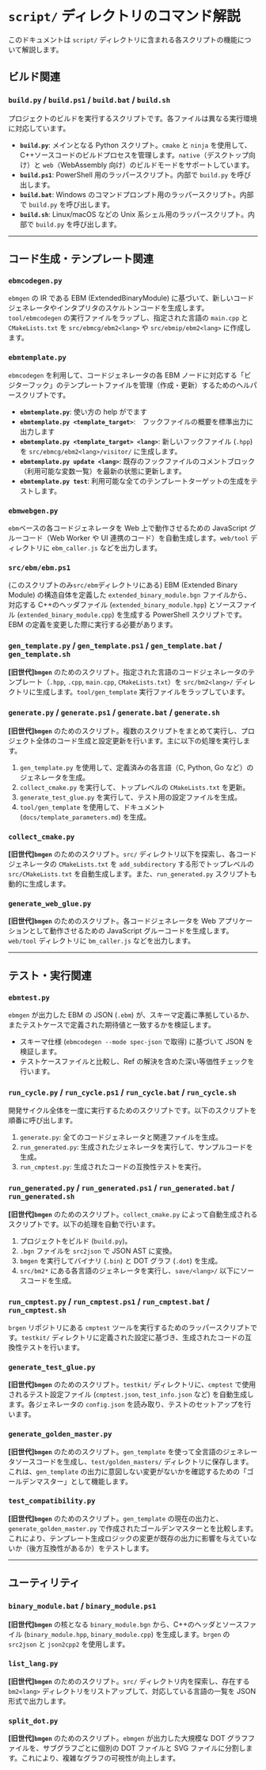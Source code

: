 # `script/` ディレクトリのコマンド解説

このドキュメントは `script/` ディレクトリに含まれる各スクリプトの機能について解説します。

## ビルド関連

### `build.py` / `build.ps1` / `build.bat` / `build.sh`

プロジェクトのビルドを実行するスクリプトです。各ファイルは異なる実行環境に対応しています。

- **`build.py`**: メインとなる Python スクリプト。`cmake` と `ninja` を使用して、C++ソースコードのビルドプロセスを管理します。`native`（デスクトップ向け）と `web`（WebAssembly 向け）のビルドモードをサポートしています。
- **`build.ps1`**: PowerShell 用のラッパースクリプト。内部で `build.py` を呼び出します。
- **`build.bat`**: Windows のコマンドプロンプト用のラッパースクリプト。内部で `build.py` を呼び出します。
- **`build.sh`**: Linux/macOS などの Unix 系シェル用のラッパースクリプト。内部で `build.py` を呼び出します。

---

## コード生成・テンプレート関連

### `ebmcodegen.py`

`ebmgen` の IR である EBM (ExtendedBinaryModule) に基づいて、新しいコードジェネレータやインタプリタのスケルトンコードを生成します。`tool/ebmcodegen` の実行ファイルをラップし、指定された言語の `main.cpp` と `CMakeLists.txt` を `src/ebmcg/ebm2<lang>` や `src/ebmip/ebm2<lang>` に作成します。

### `ebmtemplate.py`

`ebmcodegen` を利用して、コードジェネレータの各 EBM ノードに対応する「ビジターフック」のテンプレートファイルを管理（作成・更新）するためのヘルパースクリプトです。

- **`ebmtemplate.py`**: 使い方の help がでます
- **`ebmtemplate.py <template_target>`**:　フックファイルの概要を標準出力に出力します
- **`ebmtemplate.py <template_target> <lang>`**: 新しいフックファイル (`.hpp`) を `src/ebmcg/ebm2<lang>/visitor/` に生成します。
- **`ebmtemplate.py update <lang>`**: 既存のフックファイルのコメントブロック（利用可能な変数一覧）を最新の状態に更新します。
- **`ebmtemplate.py test`**: 利用可能な全てのテンプレートターゲットの生成をテストします。

### `ebmwebgen.py`

`ebm`ベースの各コードジェネレータを Web 上で動作させるための JavaScript グルーコード（Web Worker や UI 連携のコード）を自動生成します。`web/tool` ディレクトリに `ebm_caller.js` などを出力します。

### `src/ebm/ebm.ps1`

(このスクリプトのみ`src/ebm`ディレクトリにある)
EBM (Extended Binary Module) の構造自体を定義した `extended_binary_module.bgn` ファイルから、対応する C++のヘッダファイル (`extended_binary_module.hpp`) とソースファイル (`extended_binary_module.cpp`) を生成する PowerShell スクリプトです。EBM の定義を変更した際に実行する必要があります。

### `gen_template.py` / `gen_template.ps1` / `gen_template.bat` / `gen_template.sh`

**[旧世代]`bmgen`** のためのスクリプト。指定された言語のコードジェネレータのテンプレート（`.hpp`, `.cpp`, `main.cpp`, `CMakeLists.txt`）を `src/bm2<lang>/` ディレクトリに生成します。`tool/gen_template` 実行ファイルをラップしています。

### `generate.py` / `generate.ps1` / `generate.bat` / `generate.sh`

**[旧世代]`bmgen`** のためのスクリプト。複数のスクリプトをまとめて実行し、プロジェクト全体のコード生成と設定更新を行います。主に以下の処理を実行します。

1.  `gen_template.py` を使用して、定義済みの各言語（C, Python, Go など）のジェネレータを生成。
2.  `collect_cmake.py` を実行して、トップレベルの `CMakeLists.txt` を更新。
3.  `generate_test_glue.py` を実行して、テスト用の設定ファイルを生成。
4.  `tool/gen_template` を使用して、ドキュメント (`docs/template_parameters.md`) を生成。

### `collect_cmake.py`

**[旧世代]`bmgen`** のためのスクリプト。`src/` ディレクトリ以下を探索し、各コードジェネレータの `CMakeLists.txt` を `add_subdirectory` する形でトップレベルの `src/CMakeLists.txt` を自動生成します。また、`run_generated.py` スクリプトも動的に生成します。

### `generate_web_glue.py`

**[旧世代]`bmgen`** のためのスクリプト。各コードジェネレータを Web アプリケーションとして動作させるための JavaScript グルーコードを生成します。`web/tool` ディレクトリに `bm_caller.js` などを出力します。

---

## テスト・実行関連

### `ebmtest.py`

`ebmgen` が出力した EBM の JSON (`.ebm`) が、スキーマ定義に準拠しているか、またテストケースで定義された期待値と一致するかを検証します。

- スキーマ仕様 (`ebmcodegen --mode spec-json` で取得) に基づいて JSON を検証します。
- テストケースファイルと比較し、Ref の解決を含めた深い等価性チェックを行います。

### `run_cycle.py` / `run_cycle.ps1` / `run_cycle.bat` / `run_cycle.sh`

開発サイクル全体を一度に実行するためのスクリプトです。以下のスクリプトを順番に呼び出します。

1.  `generate.py`: 全てのコードジェネレータと関連ファイルを生成。
2.  `run_generated.py`: 生成されたジェネレータを実行して、サンプルコードを生成。
3.  `run_cmptest.py`: 生成されたコードの互換性テストを実行。

### `run_generated.py` / `run_generated.ps1` / `run_generated.bat` / `run_generated.sh`

**[旧世代]`bmgen`** のためのスクリプト。`collect_cmake.py` によって自動生成されるスクリプトです。以下の処理を自動で行います。

1.  プロジェクトをビルド (`build.py`)。
2.  `.bgn` ファイルを `src2json` で JSON AST に変換。
3.  `bmgen` を実行してバイナリ (`.bin`) と DOT グラフ (`.dot`) を生成。
4.  `src/bm2*` にある各言語のジェネレータを実行し、`save/<lang>/` 以下にソースコードを生成。

### `run_cmptest.py` / `run_cmptest.ps1` / `run_cmptest.bat` / `run_cmptest.sh`

`brgen` リポジトリにある `cmptest` ツールを実行するためのラッパースクリプトです。`testkit/` ディレクトリに定義された設定に基づき、生成されたコードの互換性テストを行います。

### `generate_test_glue.py`

**[旧世代]`bmgen`** のためのスクリプト。`testkit/` ディレクトリに、`cmptest` で使用されるテスト設定ファイル (`cmptest.json`, `test_info.json` など) を自動生成します。各ジェネレータの `config.json` を読み取り、テストのセットアップを行います。

### `generate_golden_master.py`

**[旧世代]`bmgen`** のためのスクリプト。`gen_template` を使って全言語のジェネレータソースコードを生成し、`test/golden_masters/` ディレクトリに保存します。これは、`gen_template` の出力に意図しない変更がないかを確認するための「ゴールデンマスター」として機能します。

### `test_compatibility.py`

**[旧世代]`bmgen`** のためのスクリプト。`gen_template` の現在の出力と、`generate_golden_master.py` で作成されたゴールデンマスターとを比較します。これにより、テンプレート生成ロジックの変更が既存の出力に影響を与えていないか（後方互換性があるか）をテストします。

---

## ユーティリティ

### `binary_module.bat` / `binary_module.ps1`

**[旧世代]`bmgen`** の核となる `binary_module.bgn` から、C++のヘッダとソースファイル (`binary_module.hpp`, `binary_module.cpp`) を生成します。`brgen` の `src2json` と `json2cpp2` を使用します。

### `list_lang.py`

**[旧世代]`bmgen`** のためのスクリプト。`src/` ディレクトリ内を探索し、存在する `bm2<lang>` ディレクトリをリストアップして、対応している言語の一覧を JSON 形式で出力します。

### `split_dot.py`

**[旧世代]`bmgen`** のためのスクリプト。`ebmgen` が出力した大規模な DOT グラフファイルを、サブグラフごとに個別の DOT ファイルと SVG ファイルに分割します。これにより、複雑なグラフの可視性が向上します。
